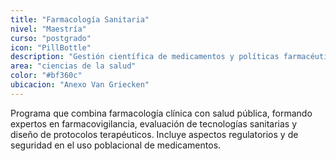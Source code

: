 ```yaml
---
title: "Farmacología Sanitaria"
nivel: "Maestría"
curso: "postgrado"
icon: "PillBottle"
description: "Gestión científica de medicamentos y políticas farmacéuticas en salud pública."
area: "ciencias de la salud"
color: "#bf360c"
ubicacion: "Anexo Van Griecken"
---
```


Programa que combina farmacología clínica con salud pública, formando expertos en farmacovigilancia, evaluación de tecnologías sanitarias y diseño de protocolos terapéuticos. Incluye aspectos regulatorios y de seguridad en el uso poblacional de medicamentos.